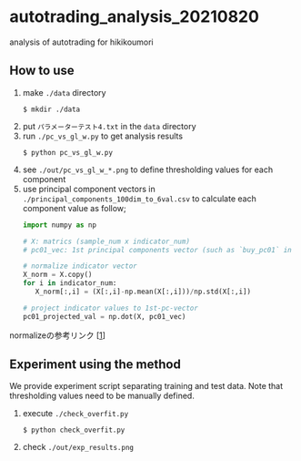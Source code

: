 # autotrading_analysis_20210820

analysis of autotrading for hikikoumori

## How to use

1. make `./data` directory
   ```
   $ mkdir ./data
   ```
2. put `パラメーターテスト4.txt` in the `data` directory
3. run `./pc_vs_gl_w.py` to get analysis results
   ```
   $ python pc_vs_gl_w.py
   ```
4. see `./out/pc_vs_gl_w_*.png` to define thresholding values for each component
5. use principal component vectors in `./principal_components_100dim_to_6val.csv` to calculate each component value as follow;
   ```py
   import numpy as np

   # X: matrics (sample_num x indicator_num)
   # pc01_vec: 1st principal components vector (such as `buy_pc01` in the csv file)

   # normalize indicator vector
   X_norm = X.copy()
   for i in indicator_num:
      X_norm[:,i] = (X[:,i]-np.mean(X[:,i]))/np.std(X[:,i])

   # project indicator values to 1st-pc-vector
   pc01_projected_val = np.dot(X, pc01_vec)
   ```
normalizeの参考リンク [[1]]

## Experiment using the method
We provide experiment script separating training and test data. Note that thresholding values need to be manually defined.

1. execute `./check_overfit.py`
   ```
   $ python check_overfit.py
   ```
2. check `./out/exp_results.png`

[1]: https://qiita.com/maskot1977/items/082557fcda78c4cdb41f#%E8%A1%8C%E5%88%97%E3%81%AE%E6%A8%99%E6%BA%96%E5%8C%96
